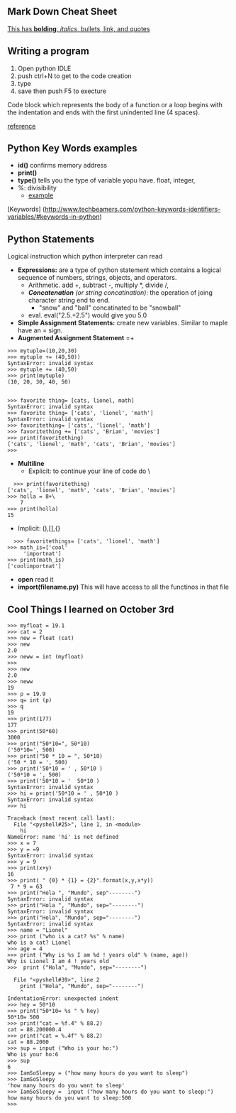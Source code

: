 ## Mark Down Cheat Sheet 
[This has **bolding**, *italics*, bullets, link, and quotes](http://nestacms.com/docs/creating-content/markdown-cheat-sheet)

## Writing a program

1. Open python IDLE
2. push ctrl+N to get to the code creation 
3. type
4. save then push F5 to execture 

Code block which represents the body of a function or a loop begins with the indentation and ends with the first unindented line (4 spaces).

[reference](http://www.techbeamers.com/python-tutorial-step-by-step/#silent-features-in-python)

## Python Key Words examples
* **id()** confirms  memory address
* **print()** 
* **type()** tells you the type of variable yopu have. float, integer, 
* %: divisibility
	* [example](https://github.com/brandibushman/Math-4610-USU-Keobbe/blob/master/Practice/else%20if%20.md)


[Keywords] (http://www.techbeamers.com/python-keywords-identifiers-variables/#keywords-in-python)


## Python Statements
Logical instruction which python interpreter can read
* **Expressions:** are a type of python statement which contains a logical sequence of numbers, strings, objects, and operators. 
  * Arithmetic. add +, subtract -, multiply *, divide /, 
  * ***Concatenation*** *(or string concatination)*: the operation of joing character string end to end. 
      * "snow" and "ball" concatinated to be "snowball"
  * eval. eval("2.5.+2.5") would give you 5.0
 * **Simple Assignment Statements:** create new variables. Similar to maple have an = sign. 
 * **Augmented Assignment Statement** =+ 
~~~
>>> mytuple=(10,20,30)
>>> mytuple += (40,50))
SyntaxError: invalid syntax
>>> mytuple += (40,50)
>>> print(mytuple)
(10, 20, 30, 40, 50)


>>> favorite thing= [cats, lionel, math]
SyntaxError: invalid syntax
>>> favorite thing= ['cats', 'lionel', 'math']
SyntaxError: invalid syntax
>>> favoritething= ['cats', 'lionel', 'math']
>>> favoritething += ['cats', 'Brian', 'movies']
>>> print(favoritething)
['cats', 'lionel', 'math', 'cats', 'Brian', 'movies']
>>> 
~~~
* **Multiline**
  * Explicit: to continue your line of code do \ 
~~~
  >>> print(favoritething)
['cats', 'lionel', 'math', 'cats', 'Brian', 'movies']
>>> holla = 8+\
	7
>>> print(holla)
15
~~~
  * Implicit: (),[],{}
~~~
  >>> favoritethings= ['cats', 'lionel', 'math']
>>> math_is=['cool'
	 'importnat']
>>> print(math_is)
['coolimportnat']
~~~
* **open** read it 
* **import(filename.py)** This will have access to all the functinos in that file

## Cool Things I learned on October 3rd
~~~
>>> myfloat = 19.1
>>> cat = 2
>>> new = float (cat)
>>> new
2.0
>>> neww = int (myfloat)
>>> 
>>> new
2.0
>>> neww
19
>>> p = 19.9
>>> q= int (p)
>>> q
19
>>> print(177)
177
>>> print(50*60)
3000
>>> print("50*10=", 50*10)
('50*10=', 500)
>>> print("50 * 10 = ", 50*10)
('50 * 10 = ', 500)
>>> print('50*10 = ' , 50*10 )
('50*10 = ', 500)
>>> print('50*10 = '  50*10 )
SyntaxError: invalid syntax
>>> hi = print('50*10 = ' , 50*10 )
SyntaxError: invalid syntax
>>> hi

Traceback (most recent call last):
  File "<pyshell#25>", line 1, in <module>
    hi
NameError: name 'hi' is not defined
>>> x = 7
>>> y = =9
SyntaxError: invalid syntax
>>> y = 9
>>> print(x+y)
16
>>> print( " {0} * {1} = {2}".format(x,y,x*y))
 7 * 9 = 63
>>> print("Hola ", "Mundo", sep"--------")
SyntaxError: invalid syntax
>>> print("Hola ", "Mundo", sep="--------")
SyntaxError: invalid syntax
>>> print("Hola", "Mundo", sep="--------")
SyntaxError: invalid syntax
>>> name = "Lionel"
>>> print ("who is a cat? %s" % name)
who is a cat? Lionel
>>> age = 4
>>> print ("Why is %s I am %d ! years old" % (name, age))
Why is Lionel I am 4 ! years old
>>>  print ("Hola", "Mundo", sep="--------")
 
  File "<pyshell#39>", line 2
    print ("Hola", "Mundo", sep="--------")
    ^
IndentationError: unexpected indent
>>> hey = 50*10
>>> print("50*10= %s " % hey)
50*10= 500 
>>> print("cat = %f.4" % 88.2)
cat = 88.200000.4
>>> print("cat = %.4f" % 88.2)
cat = 88.2000
>>> sup = input ("Who is your ho:")
Who is your ho:6
>>> sup
6
>>> IamSoSleepy = ("how many hours do you want to sleep")
>>> IamSoSleepy
'how many hours do you want to sleep'
>>> IamSoSleepy =  input ("how many hours do you want to sleep:")
how many hours do you want to sleep:500
>>> 
~~~
